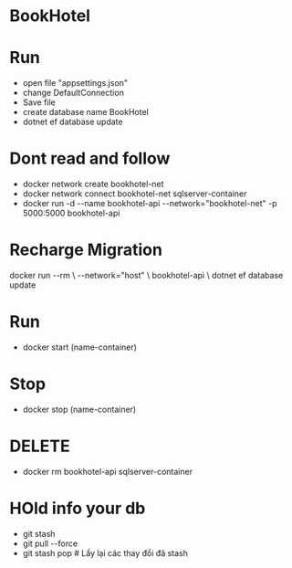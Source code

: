 # BookHotel
# Run
+ open file "appsettings.json"
+ change DefaultConnection
+ Save file
+ create database name BookHotel
+ dotnet ef database update





# Dont read and follow
+ docker network create bookhotel-net
+ docker network connect bookhotel-net sqlserver-container
+ docker run -d --name bookhotel-api --network="bookhotel-net" -p 5000:5000 bookhotel-api

# Recharge Migration
docker run --rm \ --network="host" \ bookhotel-api \ dotnet ef database update

# Run
+ docker start (name-container)

# Stop
+ docker stop (name-container)

# DELETE
+ docker rm bookhotel-api sqlserver-container

# HOld info your db
+ git stash
+ git pull --force
+ git stash pop  # Lấy lại các thay đổi đã stash

